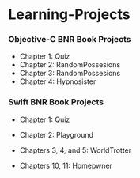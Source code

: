 # Learning-Projects

### Objective-C BNR Book Projects

 - Chapter 1: Quiz
 - Chapter 2: RandomPossesions
 - Chapter 3: RandomPossesions
 - Chapter 4: Hypnosister
 

### Swift BNR Book Projects

 - Chapter 1: Quiz 
 - Chapter 2: Playground
 - Chapters 3, 4, and 5: WorldTrotter
 
 - Chapters 10, 11: Homepwner



